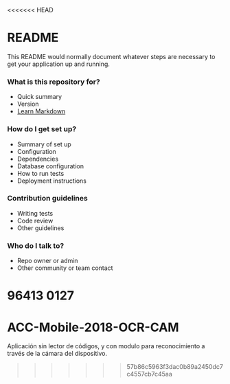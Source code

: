 <<<<<<< HEAD
# README #

This README would normally document whatever steps are necessary to get your application up and running.

### What is this repository for? ###

* Quick summary
* Version
* [Learn Markdown](https://bitbucket.org/tutorials/markdowndemo)

### How do I get set up? ###

* Summary of set up
* Configuration
* Dependencies
* Database configuration
* How to run tests
* Deployment instructions

### Contribution guidelines ###

* Writing tests
* Code review
* Other guidelines

### Who do I talk to? ###

* Repo owner or admin
* Other community or team contact

96413 0127
=======
# ACC-Mobile-2018-OCR-CAM
Aplicación sin lector de códigos, y con modulo para reconocimiento a través de la cámara del dispositivo.
>>>>>>> 57b86c5963f3dac0b89a2450dc7c4557cb7c45aa
